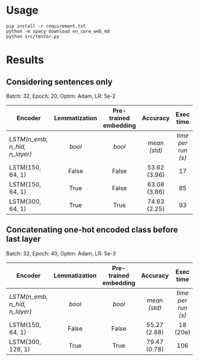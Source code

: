 # Usage

```
pip install -r requirement.txt
python -m spacy download en_core_web_md
python src/tester.py
```

# Results

## Considering sentences only

Batch: 32, Epoch: 20, Optim: Adam, LR: 5e-2

| Encoder        | Lemmatization           | Pre-trained embedding  | Accuracy | Exec time| 
| ------------- |:-------------:| :-----:| :-----:|:-----:|
|*LSTM(n_emb, n_hid, n_layer)*|*bool*|*bool*|*mean (std)*|*time per run (s)*|
| LSTM(150, 64, 1)     | False | False |53.62 (3.96) |17|
| LSTM(150, 64, 1)      | True      |   False |63.08 (3.86) |85|
| LSTM(300, 64, 1) | True      |    True |74.63 (2.25)| 93|



## Concatenating one-hot encoded class before last layer

Batch: 32, Epoch: 40, Optim: Adam, LR: 5e-3

| Encoder        | Lemmatization           | Pre-trained embedding  | Accuracy | Exec time| 
| ------------- |:-------------:| :-----:| :-----:|:-----:|
|*LSTM(n_emb, n_hid, n_layer)*|*bool*|*bool*|*mean (std)*|*time per run (s)*|
| LSTM(150, 64, 1)     | False | False |55.27 (2.88) |18 (20e)|
| LSTM(300, 128, 1) | True      |    True |79.47 (0.78)| 106|